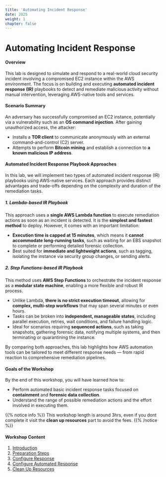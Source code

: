 ```yaml
---
title: 'Automating Incident Response'
date: 2025
weight: 1
chapter: false
---
```


# Automating Incident Response

#### Overview

This lab is designed to simulate and respond to a real-world cloud security incident involving a compromised EC2 instance within the AWS environment. The focus is on building and executing **automated incident response (IR)** playbooks to detect and remediate malicious activity without manual intervention, leveraging AWS-native tools and services.

#### Scenario Summary

An adversary has successfully compromised an EC2 instance, potentially via a vulnerability such as an **OS command injection**. After gaining unauthorized access, the attacker:

- Installs a **TOR client** to communicate anonymously with an external command-and-control (C2) server.
- Attempts to perform **Bitcoin mining** and establish a connection to **a known malicious IP address**.

#### Automated Incident Response Playbook Approaches

In this lab, we will implement two types of automated incident response (IR) playbooks using AWS-native services. Each approach provides distinct advantages and trade-offs depending on the complexity and duration of the remediation tasks.

##### 1. Lambda-based IR Playbook

This approach uses a **single AWS Lambda function** to execute remediation actions as soon as an incident is detected. It is the **simplest and fastest method** to deploy. However, it comes with an important limitation:

- **Execution time is capped at 15 minutes**, which means it **cannot accommodate long-running tasks**, such as waiting for an EBS snapshot to complete or performing detailed forensic collection.
- Best suited for **immediate and lightweight actions**, such as tagging, isolating the instance via security group changes, or sending alerts.

##### 2. Step Functions-based IR Playbook

This method uses **AWS Step Functions** to orchestrate the incident response as a **modular state machine**, enabling a more flexible and robust IR process.

- Unlike Lambda, **there is no strict execution timeout**, allowing for **complex, multi-step workflows** that may span several minutes or even hours.
- Tasks can be broken into **independent, manageable states**, including parallel execution, retries, wait conditions, and failure handling logic.
- Ideal for scenarios requiring **sequenced actions**, such as taking snapshots, gathering forensic data, notifying multiple systems, and then terminating or quarantining the instance.

By comparing both approaches, this lab highlights how AWS automation tools can be tailored to meet different response needs — from rapid reaction to comprehensive remediation pipelines.

#### Goals of the Workshop

By the end of this workshop, you will have learned how to:
- Perform automated basic incident response tasks focused on **containment** and **forensic data collection**.  
- Understand the range of possible remediation actions and the effort involved in executing them.

{{% notice info %}}
This workshop length is around 3hrs, even if you dont complete it visit the **clean up resources** part to avoid the fees.
{{% /notice %}}

#### Workshop Content

1. [Introduction](1-Introduction)
2. [Preparation Steps](2-Preparation)
3. [Configure Response](3-Configure-Response)
4. [Configure Automated Response](4-Configure-Automated-Response)
5. [Clean Up Resources](5-Clean-up)
